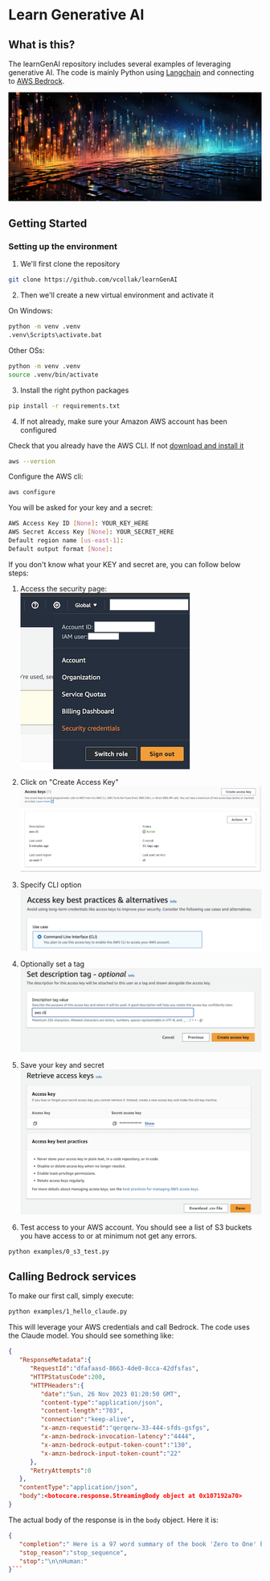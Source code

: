 # Learn Generative AI

## What is this?
The learnGenAI repository includes several examples of leveraging generative AI. The code is mainly Python using [Langchain](https://www.langchain.com/) and connecting to [AWS Bedrock](https://aws.amazon.com/bedrock/).

![Generative AI Image](images/project_image.png)


## Getting Started

### Setting up the environment
1. We'll first clone the repository
```bash
git clone https://github.com/vcollak/learnGenAI

```

2. Then we'll create a new virtual environment and activate it

On Windows:
```bash
python -m venv .venv
.venv\Scripts\activate.bat
```

Other OSs:
```bash
python -m venv .venv
source .venv/bin/activate
```

3. Install the right python packages
```bash
pip install -r requirements.txt
```

4. If not already, make sure your Amazon AWS account has been configured

Check that you already have the AWS CLI. If not [download and install it](https://docs.aws.amazon.com/cli/latest/userguide/install-cliv2.html)

```bash
aws --version
```

Configure the AWS cli:
```bash
aws configure
```

You will be asked for your key and a secret:
```bash
AWS Access Key ID [None]: YOUR_KEY_HERE
AWS Secret Access Key [None]: YOUR_SECRET_HERE
Default region name [us-east-1]:
Default output format [None]:
```

If you don't know what your KEY and secret are, you can follow below steps:

1. Access the security page:
![security page](images/aws_1.png)
2. Click on "Create Access Key"
![security page](images/aws_2.png)
3. Specify CLI option
![security page](images/aws_3.png)
4. Optionally set a tag
![security page](images/aws_4.png)
5. Save your key and secret
![security page](images/aws_5.png)


5. Test access to your AWS account. You should see a list of S3 buckets you have access to or at minimum not get any errors.
```bash
python examples/0_s3_test.py
```

## Calling Bedrock services
To make our first call, simply execute:
```bash
python examples/1_hello_claude.py
```

This will leverage your AWS credentials and call Bedrock. The code uses the Claude model. You should see something like:

```json
{
   "ResponseMetadata":{
      "RequestId":"dfafaasd-8663-4de0-8cca-42dfsfas",
      "HTTPStatusCode":200,
      "HTTPHeaders":{
         "date":"Sun, 26 Nov 2023 01:20:50 GMT",
         "content-type":"application/json",
         "content-length":"703",
         "connection":"keep-alive",
         "x-amzn-requestid":"qerqerw-33-444-sfds-gsfgs",
         "x-amzn-bedrock-invocation-latency":"4444",
         "x-amzn-bedrock-output-token-count":"130",
         "x-amzn-bedrock-input-token-count":"22"
      },
      "RetryAttempts":0
   },
   "contentType":"application/json",
   "body":<botocore.response.StreamingBody object at 0x107192a70>
}
```

The actual body of the response is in the `body` object. Here it is:

```json
{
   "completion":" Here is a 97 word summary of the book 'Zero to One' by Peter Thiel:\n\nThe book argues that true innovation comes from doing something completely new, not just iterating on what already exists. It encourages thinking from first principles and developing unique insights. The book advises founders to focus on creating monopolies by starting small but with a large vision. It suggests finding secrets - problems hidden in plain sight that you can solve in a proprietary way. Overall, the book makes the case that going from zero to one - true innovation - creates enormous value, whereas going from one to n - incrementalism - does not.",
   "stop_reason":"stop_sequence",
   "stop":"\n\nHuman:"
}```







